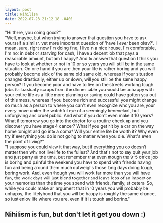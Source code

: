 ```yaml
---
layout: post
title: Nihilism
date: 2022-07-23 21:12:18 -0400
---
```


"Hi there, you doing good?"
<br>
"Well, maybe, but when trying to answer that question you have to ask yourself a similar, yet more important question of 'have I *ever* been okay?'. I mean, sure, right now I'm doing fine, I live in a nice house, I'm comfortable, I'm not in debt or starving for cash, I have a decent job that pays a reasonable amount, but am I happy? And to answer that question I think you have to look at whether or not in 10 or so years you will still be in the same situation. On one hand if you are then your life is rather boring and you will probably become sick of the same old same old, whereas if your situation changes drastically, either up or down, will you still be the same happy person? If you become poor and have to live on the streets working tough jobs for basically scraps from the dinner table you would be unhappy with your entire life as a little more planning or saving could have gotten you out of this mess, whereas if you become rich and successful you might change so much as a person to where you can't even recognize who you are, your every move under the watchful eye of a seemingly benevelant, but unforgiving and cruel public. And what if you don't even make it 10 years? What if tomorrow you go into the doctor for a routine check up and you discover you have stage 4 cancer? What if you get hit by a car on the way home tonight and go into a coma? Will your entire life be worth it? Why even try if everything you do is not going to matter when you die. What's even the point of living?"
<br>
"I suppose you could view it that way, but if everything you do doesn't matter then why not live life to the fullest? And that's not to say quit your job and just party all the time, but remember that even though the 9-5 office job is boring and painful the weekend you have to spend with friends having fun and being around them much outweighs those long days doing tough, boring work. And, even though you will work far more than you will have fun, the work days will just blend together and leave less of an impact on your memories than the time you spend with friends, family, et cetera. So, while you could make an argument that in 10 years you will probably be unhappy, the likelyhood that you will be happy is roughly the same chance, so just enjoy life where you are, even if it is tough and boring."

## Nihilism is fun, but don't let it get you down :)